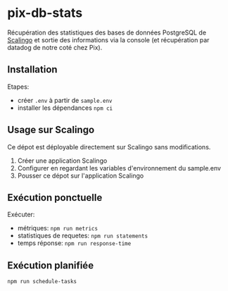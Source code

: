 # pix-db-stats

Récupération des statistiques des bases de données PostgreSQL de [Scalingo][] et sortie des informations via la console (et récupération par datadog de notre coté chez Pix).

## Installation
Etapes:
- créer `.env` à partir de `sample.env`
- installer les dépendances `npm ci`

## Usage sur Scalingo
Ce dépot est déployable directement sur Scalingo sans modifications.

1. Créer une application Scalingo
1. Configurer en regardant les variables d'environnement du sample.env
1. Pousser ce dépot sur l'application Scalingo

## Exécution ponctuelle
Exécuter:
- métriques: `npm run metrics`
- statistiques de requetes: `npm run statements`
- temps réponse: `npm run response-time`

## Exécution planifiée
`npm run schedule-tasks`

[Scalingo]: https://scalingo.com/
